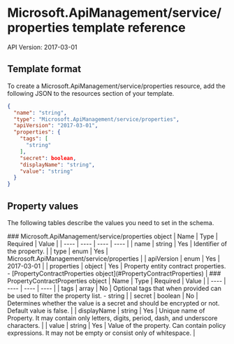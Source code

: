 # Microsoft.ApiManagement/service/properties template reference
API Version: 2017-03-01
## Template format

To create a Microsoft.ApiManagement/service/properties resource, add the following JSON to the resources section of your template.

```json
{
  "name": "string",
  "type": "Microsoft.ApiManagement/service/properties",
  "apiVersion": "2017-03-01",
  "properties": {
    "tags": [
      "string"
    ],
    "secret": boolean,
    "displayName": "string",
    "value": "string"
  }
}
```
## Property values

The following tables describe the values you need to set in the schema.

<a id="Microsoft.ApiManagement/service/properties" />
### Microsoft.ApiManagement/service/properties object
|  Name | Type | Required | Value |
|  ---- | ---- | ---- | ---- |
|  name | string | Yes | Identifier of the property. |
|  type | enum | Yes | Microsoft.ApiManagement/service/properties |
|  apiVersion | enum | Yes | 2017-03-01 |
|  properties | object | Yes | Property entity contract properties. - [PropertyContractProperties object](#PropertyContractProperties) |


<a id="PropertyContractProperties" />
### PropertyContractProperties object
|  Name | Type | Required | Value |
|  ---- | ---- | ---- | ---- |
|  tags | array | No | Optional tags that when provided can be used to filter the property list. - string |
|  secret | boolean | No | Determines whether the value is a secret and should be encrypted or not. Default value is false. |
|  displayName | string | Yes | Unique name of Property. It may contain only letters, digits, period, dash, and underscore characters. |
|  value | string | Yes | Value of the property. Can contain policy expressions. It may not be empty or consist only of whitespace. |

